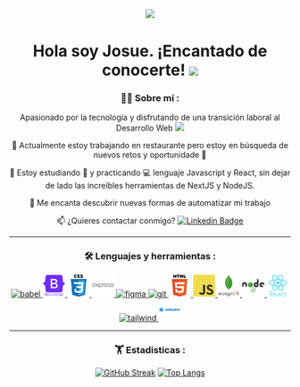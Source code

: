 <div id="header" align="center">
  <img decoding="async" src="https://i.postimg.cc/g0YLfQNs/Black-Modern-Vlogger-You-Tube-Banner.png"  width="800"/>
</div>
<div id="badges" align="center">
<h1>
  Hola soy Josue. ¡Encantado de conocerte!
  <img decoding="async" src="https://media.giphy.com/media/hvRJCLFzcasrR4ia7z/giphy.gif" width="30px"/>
</h1>

   ### :man_technologist: Sobre mí :
Apasionado por la tecnología y disfrutando de una transición laboral al Desarrollo Web  <img decoding="async" src="https://media.giphy.com/media/WUlplcMpOCEmTGBtBW/giphy.gif" width="30">

 :telescope: Actualmente estoy trabajando en restaurante pero estoy en búsqueda de nuevos retos y oportunidade :muscle:

 :seedling: Estoy estudiando :blue_book: y practicando :computer: lenguaje Javascript y React, sin dejar de lado las increíbles herramientas de NextJS y NodeJS.

 :heartbeat: Me encanta descubrir nuevas formas de automatizar mi trabajo

 :mailbox: ¿Quieres contactar conmigo? [![Linkedin Badge](https://img.shields.io/badge/-Josue-blue?style=flat&logo=Linkedin&logoColor=white)](https://www.linkedin.com/in/noelianav/)

---

### :hammer_and_wrench: Lenguajes y herramientas :
<p> <a href="https://babeljs.io/" target="_blank" rel="noreferrer"> <img src="https://www.vectorlogo.zone/logos/babeljs/babeljs-icon.svg" alt="babel" width="40" height="40"/> </a> <a href="https://getbootstrap.com" target="_blank" rel="noreferrer"> <img src="https://raw.githubusercontent.com/devicons/devicon/master/icons/bootstrap/bootstrap-plain-wordmark.svg" alt="bootstrap" width="40" height="40"/> </a> <a href="https://www.w3schools.com/css/" target="_blank" rel="noreferrer"> <img src="https://raw.githubusercontent.com/devicons/devicon/master/icons/css3/css3-original-wordmark.svg" alt="css3" width="40" height="40"/> </a> <a href="https://expressjs.com" target="_blank" rel="noreferrer"> <img src="https://raw.githubusercontent.com/devicons/devicon/master/icons/express/express-original-wordmark.svg" alt="express" width="40" height="40"/> </a> <a href="https://www.figma.com/" target="_blank" rel="noreferrer"> <img src="https://www.vectorlogo.zone/logos/figma/figma-icon.svg" alt="figma" width="40" height="40"/> </a> <a href="https://git-scm.com/" target="_blank" rel="noreferrer"> <img src="https://www.vectorlogo.zone/logos/git-scm/git-scm-icon.svg" alt="git" width="40" height="40"/> </a> <a href="https://www.w3.org/html/" target="_blank" rel="noreferrer"> <img src="https://raw.githubusercontent.com/devicons/devicon/master/icons/html5/html5-original-wordmark.svg" alt="html5" width="40" height="40"/> </a> <a href="https://developer.mozilla.org/en-US/docs/Web/JavaScript" target="_blank" rel="noreferrer"> <img src="https://raw.githubusercontent.com/devicons/devicon/master/icons/javascript/javascript-original.svg" alt="javascript" width="40" height="40"/> </a> <a href="https://www.mongodb.com/" target="_blank" rel="noreferrer"> <img src="https://raw.githubusercontent.com/devicons/devicon/master/icons/mongodb/mongodb-original-wordmark.svg" alt="mongodb" width="40" height="40"/> </a> <a href="https://nodejs.org" target="_blank" rel="noreferrer"> <img src="https://raw.githubusercontent.com/devicons/devicon/master/icons/nodejs/nodejs-original-wordmark.svg" alt="nodejs" width="40" height="40"/> </a> <a href="https://reactjs.org/" target="_blank" rel="noreferrer"> <img src="https://raw.githubusercontent.com/devicons/devicon/master/icons/react/react-original-wordmark.svg" alt="react" width="40" height="40"/> </a> <a href="https://tailwindcss.com/" target="_blank" rel="noreferrer"> <img src="https://www.vectorlogo.zone/logos/tailwindcss/tailwindcss-icon.svg" alt="tailwind" width="40" height="40"/> </a> <a href="https://webpack.js.org" target="_blank" rel="noreferrer"> <img src="https://raw.githubusercontent.com/devicons/devicon/d00d0969292a6569d45b06d3f350f463a0107b0d/icons/webpack/webpack-original-wordmark.svg" alt="webpack" width="40" height="40"/> </a> </p>


---
### :weight_lifting: Estadisticas :
[![GitHub Streak](http://github-readme-streak-stats.herokuapp.com?user=JosueLpz&theme=dark&background=000000)](https://git.io/streak-stats) 
 [![Top Langs](https://github-readme-stats.vercel.app/api/top-langs/?username=JosueLpz&layout=compact&theme=vision-friendly-dark)](https://github.com/anuraghazra/github-readme-stats)

